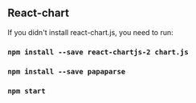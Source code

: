 
## React-chart

If you didn't install react-chart.js, you need to run:

### `npm install --save react-chartjs-2 chart.js`

### `npm install --save papaparse`

### `npm start`

